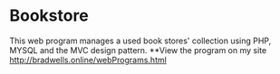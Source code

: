 # Bookstore
This web program manages a used book stores' collection using PHP, MYSQL and the MVC design pattern. **View the program on my site http://bradwells.online/webPrograms.html
